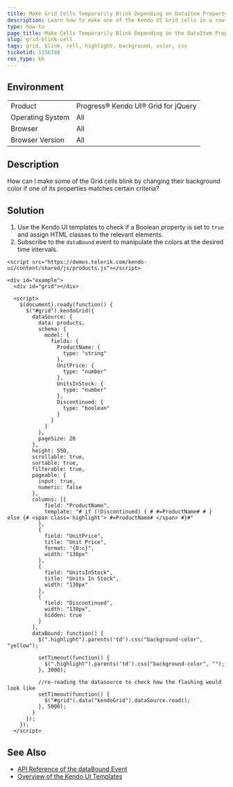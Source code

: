 ```yaml
---
title: Make Grid Cells Temporarily Blink Depending on DataItem Property
description: Learn how to make one of the Kendo UI Grid cells in a row blink if a certain condition is met.
type: how-to
page_title: Make Cells Temporarily Blink Depending on the DataItem Property - Kendo UI for jQuery Data Grid
slug: grid-blink-cell
tags: grid, blink, cell, highlight, background, color, css
ticketid: 1156788
res_type: kb
---
```


## Environment

<table>
 <tr>
  <td>Product</td>
  <td>Progress® Kendo UI® Grid for jQuery</td>
 </tr>
 <tr>
  <td>Operating System</td>
  <td>All</td>
 </tr>
 <tr>
  <td>Browser</td>
  <td>All</td>
 </tr>
 <tr>
  <td>Browser Version</td>
  <td>All</td>
 </tr>
</table>

## Description

How can I make some of the Grid cells blink by changing their background color if one of its properties matches certain criteria?

## Solution

1. Use the Kendo UI templates to check if a Boolean property is set to `true` and assign HTML classes to the relevant elements.
1. Subscribe to the `dataBound` event to manipulate the colors at the desired time intervals.

```dojo
<script src="https://demos.telerik.com/kendo-ui/content/shared/js/products.js"></script>

<div id="example">
  <div id="grid"></div>

  <script>
    $(document).ready(function() {
      $("#grid").kendoGrid({
        dataSource: {
          data: products,
          schema: {
            model: {
              fields: {
                ProductName: {
                  type: "string"
                },
                UnitPrice: {
                  type: "number"
                },
                UnitsInStock: {
                  type: "number"
                },
                Discontinued: {
                  type: "boolean"
                }
              }
            }
          },
          pageSize: 20
        },
        height: 550,
        scrollable: true,
        sortable: true,
        filterable: true,
        pageable: {
          input: true,
          numeric: false
        },
        columns: [{
            field: "ProductName",
            template: "# if (!Discontinued) { # #=ProductName# # } else {# <span class='highlight'> #=ProductName# </span> #}#"
          },
          {
            field: "UnitPrice",
            title: "Unit Price",
            format: "{0:c}",
            width: "130px"
          },
          {
            field: "UnitsInStock",
            title: "Units In Stock",
            width: "130px"
          },
          {
            field: "Discontinued",
            width: "130px",
            hidden: true
          }
        ],
        dataBound: function() {
          $(".highlight").parents('td').css("background-color", "yellow");

          setTimeout(function() {
            $(".highlight").parents('td').css("background-color", "");
          }, 3000);

          //re-reading the datasource to check how the flashing would look like
          setTimeout(function() {
            $("#grid").data("kendoGrid").dataSource.read();
          }, 5000);
        }
      });
    });
  </script>
```

## See Also

* [API Reference of the dataBound Event](https://docs.telerik.com/kendo-ui/api/javascript/ui/grid/events/databound)
* [Overview of the Kendo UI Templates](https://docs.telerik.com/kendo-ui/framework/templates/overview)
